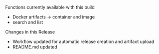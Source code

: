 Functions currently available with this build
- Docker artifacts -> container and image
- search and list

Changes in this Release
- Workflow updated for automatic release creation and artifact upload
- README.md updated